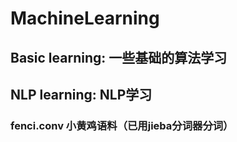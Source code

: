 # MachineLearning
## Basic learning: 一些基础的算法学习
## NLP learning: NLP学习
### fenci.conv 小黄鸡语料（已用jieba分词器分词）
